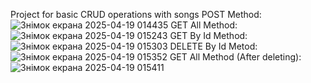 Project for basic CRUD operations with songs
POST Method:
![Знімок екрана 2025-04-19 014435](https://github.com/user-attachments/assets/fc559e7e-f499-4330-a414-37ce240f7c49)
GET All Method:
![Знімок екрана 2025-04-19 015243](https://github.com/user-attachments/assets/d789752d-cf7b-42b1-9d0d-b89c69d8cb8e)
GET By Id Method:
![Знімок екрана 2025-04-19 015303](https://github.com/user-attachments/assets/19779d79-95f6-48b8-a444-1cac185eabbe)
DELETE By Id Metod:
![Знімок екрана 2025-04-19 015352](https://github.com/user-attachments/assets/798d30d8-4e50-4655-821d-6b1e404699a2)
GET All Method (After deleting):
![Знімок екрана 2025-04-19 015411](https://github.com/user-attachments/assets/89d77dc1-d20e-43cf-9460-0914118e7503)
